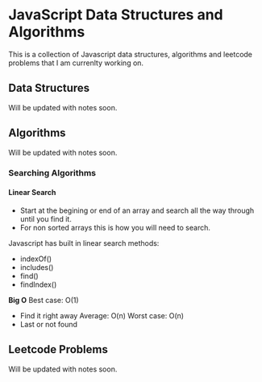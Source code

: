 # JavaScript Data Structures and Algorithms

This is a collection of Javascript data structures, algorithms and leetcode problems that I am currenlty working on.

## Data Structures
Will be updated with notes soon.

## Algorithms
Will be updated with notes soon.

### Searching Algorithms

#### Linear Search
- Start at the begining or end of an array and search all the way through until you find it.
- For non sorted arrays this is how you will need to search.

Javascript has built in linear search methods:
- indexOf()
- includes()
- find()
- findIndex()

**Big O**
Best case: O(1)
- Find it right away
Average: O(n)
Worst case: O(n)
- Last or not found


## Leetcode Problems
Will be updated with notes soon.